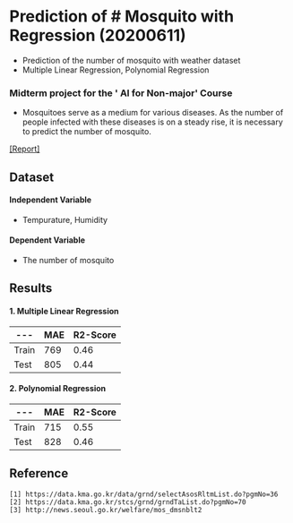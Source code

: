 # Prediction of # Mosquito with Regression (20200611)
- Prediction of the number of mosquito with weather dataset
- Multiple Linear Regression, Polynomial Regression

### Midterm project for the ' AI for Non-major' Course
- Mosquitoes serve as a medium for various diseases. As the number of people infected with these diseases is on a steady rise, 
it is necessary to predict the number of mosquito.

[[Report]](https://github.com/OH-Seoyoung/Prediction_of_the_number_of_Mosquito_with_Regression/blob/master/%5B%EC%A4%91%EA%B0%84%EA%B3%A0%EC%82%AC%20%EB%8C%80%EC%B2%B4%EA%B3%BC%EC%A0%9C%5D%202017010698%20%EC%88%98%ED%95%99%EA%B3%BC%20%EC%98%A4%EC%84%9C%EC%98%81.pdf)  

## Dataset
#### Independent Variable   
- Tempurature, Humidity  
#### Dependent Variable  
- The number of mosquito  
  
## Results
#### 1. Multiple Linear Regression  
|---|MAE|R2-Score|
|------|---|---|
|Train|769|0.46|
|Test|805|0.44|
  
#### 2. Polynomial Regression  
|---|MAE|R2-Score|
|------|---|---|
|Train|715|0.55|
|Test|828|0.46|
  
## Reference
```
[1] https://data.kma.go.kr/data/grnd/selectAsosRltmList.do?pgmNo=36  
[2] https://data.kma.go.kr/stcs/grnd/grndTaList.do?pgmNo=70 
[3] http://news.seoul.go.kr/welfare/mos_dmsnblt2  
```
  
